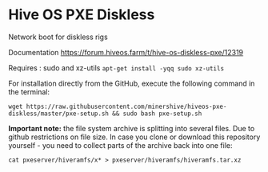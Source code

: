 # Hive OS PXE Diskless
Network boot for diskless rigs

Documentation
https://forum.hiveos.farm/t/hive-os-diskless-pxe/12319

Requires : sudo and xz-utils 
```apt-get install -yqq sudo xz-utils```

For installation directly from the GitHub, execute the following command in the terminal:

```wget https://raw.githubusercontent.com/minershive/hiveos-pxe-diskless/master/pxe-setup.sh && sudo bash pxe-setup.sh```



**Important note:** the file system archive is splitting into several files. Due to github restrictions on file size.
In case you clone or download this repository yourself - you need to collect parts of the archive back into one file:

```cat pxeserver/hiveramfs/x* > pxeserver/hiveramfs/hiveramfs.tar.xz```
